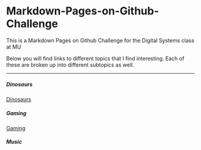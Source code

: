 # Markdown-Pages-on-Github-Challenge
This is a Markdown Pages on Github Challenge for the Digital Systems class at MU

Below you will find links to different topics that I find interesting. Each of these are broken up into different subtopics as well. 

---

##### Dinosaurs
[Dinosaurs](Dinosaurs.md)

##### Gaming
[Gaming](Gaming.md)

##### Music

